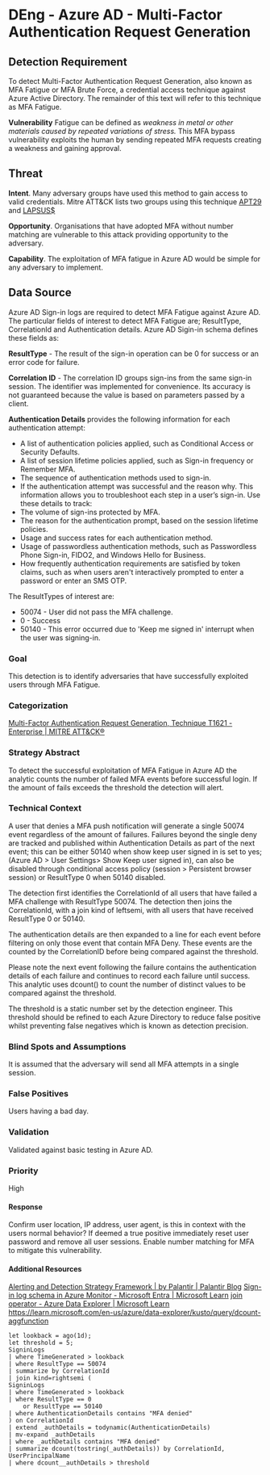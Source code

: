 # DEng - Azure AD - Multi-Factor Authentication Request Generation

## Detection Requirement

To detect Multi-Factor Authentication Request Generation, also known as MFA Fatigue or MFA Brute Force, a credential access technique against Azure Active Directory. The remainder of this text will refer to this technique as MFA Fatigue.

**Vulnerability**
Fatigue can be defined as *weakness in metal or other materials caused by repeated variations of stress.* This MFA bypass vulnerability exploits the human by sending repeated MFA requests creating a weakness and gaining approval.

## Threat
**Intent**. Many adversary groups have used this method to gain access to valid credentials. Mitre ATT&CK lists two groups using this technique [APT29](https://attack.mitre.org/groups/G0016) and [LAPSUS$](https://attack.mitre.org/groups/G1004)

**Opportunity**. Organisations that have adopted MFA without number matching are vulnerable to this attack providing opportunity to the adversary. 

**Capability**. The exploitation of MFA fatigue in Azure AD would be simple for any adversary to implement.

## Data Source
Azure AD Sign-in logs are required to detect MFA Fatigue against Azure AD. The particular fields of interest to detect MFA Fatigue are; ResultType, CorrelationId and Authentication details. Azure AD Sigin-in schema defines these fields as:

**ResultType** - The result of the sign-in operation can be 0 for success or an error code for failure.

**Correlation ID** - The correlation ID groups sign-ins from the same sign-in session. The identifier was implemented for convenience. Its accuracy is not guaranteed because the value is based on parameters passed by a client.

**Authentication Details** provides the following information for each authentication attempt:
- A list of authentication policies applied, such as Conditional Access or Security Defaults.
- A list of session lifetime policies applied, such as Sign-in frequency or Remember MFA.
- The sequence of authentication methods used to sign-in.
- If the authentication attempt was successful and the reason why.
This information allows you to troubleshoot each step in a user’s sign-in. Use these details to track:
- The volume of sign-ins protected by MFA.
- The reason for the authentication prompt, based on the session lifetime policies.
- Usage and success rates for each authentication method.
- Usage of passwordless authentication methods, such as Passwordless Phone Sign-in, FIDO2, and Windows Hello for Business.
- How frequently authentication requirements are satisfied by token claims, such as when users aren't interactively prompted to enter a password or enter an SMS OTP.

The ResultTypes of interest are:
- 50074 - User did not pass the MFA challenge.
- 0 - Success
- 50140 - This error occurred due to 'Keep me signed in' interrupt when the user was signing-in.

### Goal
This detection is to identify adversaries that have successfully exploited users through MFA Fatigue. 
### Categorization
[Multi-Factor Authentication Request Generation, Technique T1621 - Enterprise | MITRE ATT&CK®](https://attack.mitre.org/techniques/T1621/)
### Strategy Abstract
To detect the successful exploitation of MFA Fatigue in Azure AD the analytic counts the number of failed MFA events before successful login. If the amount of fails exceeds the threshold the detection will alert. 
### Technical Context
A user that denies a MFA push notification will generate a single 50074 event regardless of the amount of failures. Failures beyond the single deny are tracked and published within Authentication Details as part of the next event; this can be either 50140 when show keep user signed in is set to yes; (Azure AD > User Settings> Show Keep user signed in), can also be disabled through conditional access policy (session > Persistent browser session) or ResultType 0 when 50140 disabled.

The detection first identifies the CorrelationId of all users that have failed a MFA challenge with ResultType 50074. The detection then joins the CorrelationId, with a join kind of leftsemi, with all users that have received ResultType 0 or 50140. 

The authentication details are then expanded to a line for each event before filtering on only those event that contain MFA Deny. These events are the counted by the CorrelationID before being compared against the threshold.

Please note the next event following the failure contains the authentication details of each failure and continues to record each failure until success. This analytic uses dcount() to count the number of distinct values to be compared against the threshold. 

The threshold is a static number set by the detection engineer. This threshold should be refined to each Azure Directory to reduce false positive whilst preventing false negatives which is known as detection precision. 

### Blind Spots and Assumptions
It is assumed that the adversary will send all MFA attempts in a single session. 
### False Positives
Users having a bad day.
### Validation
Validated against basic testing in Azure AD.
### Priority
High
#### Response
Confirm user location, IP address, user agent, is this in context with the users normal behavior? If deemed a true positive immediately reset user password and remove all user sessions. Enable number matching for MFA to mitigate this vulnerability.
#### Additional Resources
[Alerting and Detection Strategy Framework | by Palantir | Palantir Blog](https://blog.palantir.com/alerting-and-detection-strategy-framework-52dc33722df2)
[Sign-in log schema in Azure Monitor - Microsoft Entra | Microsoft Learn](https://learn.microsoft.com/en-us/azure/active-directory/reports-monitoring/reference-azure-monitor-sign-ins-log-schema)
[join operator - Azure Data Explorer | Microsoft Learn](https://learn.microsoft.com/en-us/azure/data-explorer/kusto/query/joinoperator?pivots=azuredataexplorer)
https://learn.microsoft.com/en-us/azure/data-explorer/kusto/query/dcount-aggfunction

~~~kql
let lookback = ago(1d);
let threshold = 5;
SigninLogs
| where TimeGenerated > lookback
| where ResultType == 50074
| summarize by CorrelationId
| join kind=rightsemi ( 
SigninLogs
| where TimeGenerated > lookback
| where ResultType == 0
    or ResultType == 50140
| where AuthenticationDetails contains "MFA denied"
) on CorrelationId
| extend _authDetails = todynamic(AuthenticationDetails)
| mv-expand _authDetails
| where _authDetails contains "MFA denied"
| summarize dcount(tostring(_authDetails)) by CorrelationId, UserPrincipalName
| where dcount__authDetails > threshold
~~~
